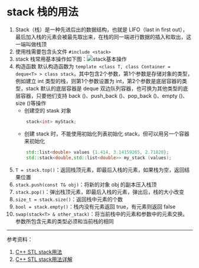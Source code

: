 # stack 栈的用法
1. Stack（栈）是一种先进后出的数据结构，也就是 LIFO（last in first out），最后加入栈的元素会被最先取出来，在栈的同一端进行数据的插入和取出，这一端叫做栈顶
2. 使用栈需要包含头文件 `#include <stack>`
3. stack 栈常用基本操作如下图：![stack基本操作](stack基本操作.jpg)
4. 构造函数
    默认构造函数为 `template <class T, class Container = deque<T> > class stack`，其中包含2个参数，第1个参数是存储对象的类型，例如建立 int 类型的栈，则第1个参数设置为 int，第2个参数是底层容器的类型，stack 默认的底层容器是 deque 双边队列容器，也可换为其他类型的底层容器，只要他们支持 back ()、push_back ()、pop_back ()、empty ()、size ()等操作
	- 创建空的 stask 对象
	```c++
	    stack<int> myStack;
	```
	- 创建 stack 时，不能使用初始化列表初始化 stack，但可以用另一个容器来初始化
	```c++
	    std::list<double> values {1.414, 3.14159265, 2.71828};
	    std::stack<double,std::list<double>> my_stack (values);
	```
5. `T = stack.top()`：返回栈顶元素，即最后入栈的元素，如果栈为空，返回结果位置
6. `stack.push(const T& obj)`：将新的对象 obj 的副本压入栈顶
7. `stack.pop()`：弹出栈顶元素，即最后入栈的元素，弹出后，栈的大小改变
8. `size_t = stack.size()`：返回栈中元素的个数
9. `bool = stack.empty()`：栈内没有元素返回 true，有元素则返回 false
10. `swap(stack<T> & other_stack)`：将当前栈中的元素和参数中的元素交换。参数所包含元素的类型必须和当前栈的相同
---
参考资料：
1. [C++ STL stack用法](https://blog.51cto.com/u_15077556/4689972)
2. [C++ STL stack用法详解](http://c.biancheng.net/view/478.html)